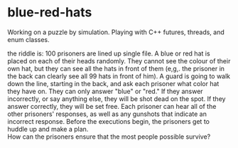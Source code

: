 # blue-red-hats
Working on a puzzle by simulation. Playing with C++ futures, threads, and enum classes.

the riddle is:  100 prisoners are lined up single file. A blue or red hat is placed on each of their heads randomly.
They cannot see the colour of their own hat, but they can see all the hats in front of them (e,g,. the prisoner in the
back can clearly see all 99 hats in front of him). A guard is going to walk down the line, starting in the back, and
ask each prisoner what color hat they have on. They can only answer "blue" or "red." If they answer incorrectly, or
say anything else, they will be shot dead on the spot. If they answer correctly, they will be set free.  Each prisoner
can hear all of the other prisoners' responses, as well as any gunshots that indicate an incorrect response. Before the
executions begin, the prisoners get to huddle up and make a plan.  
How can the prisoners ensure that the most people possible survive?
